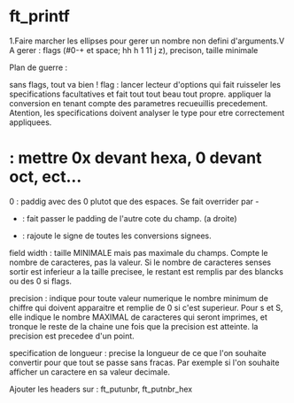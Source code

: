 # ft_printf
1.Faire marcher les ellipses pour gerer un nombre non defini d'arguments.V
A gerer : flags (#0-+ et space; hh h 1 11 j z), precison, taille minimale

Plan de guerre :

sans flags, tout va bien !
flag : lancer lecteur d'options qui fait ruisseler les specifications facultatives et fait tout tout beau tout propre.
appliquer la conversion en tenant compte des parametres recueuillis precedement. Atention, les specifications doivent analyser le type pour etre correctement appliquees.

# : mettre 0x devant hexa, 0 devant oct, ect...
0 : paddig avec des 0 plutot que des espaces. Se fait overrider par -
- : fait passer le padding de l'autre cote du champ. (a droite)
+ : rajoute le signe de toutes les conversions signees.

field width : taille MINIMALE mais pas maximale du champs. Compte le nombre de caracteres, pas la valeur. Si le nombre de caracteres senses sortir est inferieur a la taille precisee, le restant est remplis par des blancks ou des 0 si flags.

precision : indique pour toute valeur numerique le nombre minimum de chiffre qui doivent apparaitre et remplie de 0 si c'est superieur. Pour s et S, elle indique le nombre MAXIMAL de caracteres qui seront imprimes, et tronque le reste de la chaine une fois que la precision est atteinte. la precision est precedee d'un point.

specification de longueur : precise la longueur de ce que l'on souhaite convertir pour que tout se passe sans fracas. Par exemple si l'on souhaite afficher un caractere en sa valeur decimale.

Ajouter les headers sur : ft_putunbr, ft_putnbr_hex